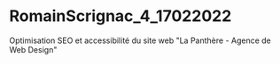 # RomainScrignac_4_17022022
Optimisation SEO et accessibilité du site web "La Panthère - Agence de Web Design"
